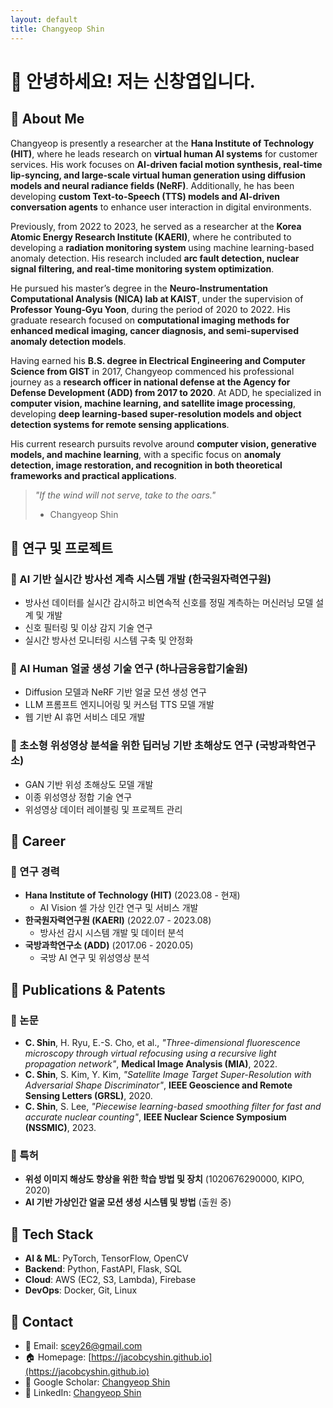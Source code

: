 ```yaml
---
layout: default
title: Changyeop Shin
---
```


# 👋 안녕하세요! 저는 신창엽입니다.

## 🔹 About Me
Changyeop is presently a researcher at the **Hana Institute of Technology (HIT)**, where he leads research on **virtual human AI systems** for customer services. His work focuses on **AI-driven facial motion synthesis, real-time lip-syncing, and large-scale virtual human generation using diffusion models and neural radiance fields (NeRF)**. Additionally, he has been developing **custom Text-to-Speech (TTS) models and AI-driven conversation agents** to enhance user interaction in digital environments.

Previously, from 2022 to 2023, he served as a researcher at the **Korea Atomic Energy Research Institute (KAERI)**, where he contributed to developing a **radiation monitoring system** using machine learning-based anomaly detection. His research included **arc fault detection, nuclear signal filtering, and real-time monitoring system optimization**.

He pursued his master’s degree in the **Neuro‐Instrumentation Computational Analysis (NICA) lab at KAIST**, under the supervision of **Professor Young‐Gyu Yoon**, during the period of 2020 to 2022. His graduate research focused on **computational imaging methods for enhanced medical imaging, cancer diagnosis, and semi-supervised anomaly detection models**.

Having earned his **B.S. degree in Electrical Engineering and Computer Science from GIST** in 2017, Changyeop commenced his professional journey as a **research officer in national defense at the Agency for Defense Development (ADD) from 2017 to 2020**. At ADD, he specialized in **computer vision, machine learning, and satellite image processing**, developing **deep learning-based super-resolution models and object detection systems for remote sensing applications**.

His current research pursuits revolve around **computer vision, generative models, and machine learning**, with a specific focus on **anomaly detection, image restoration, and recognition in both theoretical frameworks and practical applications**.

> *"If the wind will not serve, take to the oars."*  
> - Changyeop Shin  

## 🔹 연구 및 프로젝트
### 🎯 AI 기반 실시간 방사선 계측 시스템 개발 (한국원자력연구원)
- 방사선 데이터를 실시간 감시하고 비연속적 신호를 정밀 계측하는 머신러닝 모델 설계 및 개발
- 신호 필터링 및 이상 감지 기술 연구
- 실시간 방사선 모니터링 시스템 구축 및 안정화

### 🎯 AI Human 얼굴 생성 기술 연구 (하나금융융합기술원)
- Diffusion 모델과 NeRF 기반 얼굴 모션 생성 연구
- LLM 프롬프트 엔지니어링 및 커스텀 TTS 모델 개발
- 웹 기반 AI 휴먼 서비스 데모 개발

### 🎯 초소형 위성영상 분석을 위한 딥러닝 기반 초해상도 연구 (국방과학연구소)
- GAN 기반 위성 초해상도 모델 개발
- 이종 위성영상 정합 기술 연구
- 위성영상 데이터 레이블링 및 프로젝트 관리

## 🔹 Career
### 🔹 연구 경력
- **Hana Institute of Technology (HIT)** (2023.08 - 현재)  
  - AI Vision 셀 가상 인간 연구 및 서비스 개발
- **한국원자력연구원 (KAERI)** (2022.07 - 2023.08)  
  - 방사선 감시 시스템 개발 및 데이터 분석
- **국방과학연구소 (ADD)** (2017.06 - 2020.05)  
  - 국방 AI 연구 및 위성영상 분석

## 🔹 Publications & Patents
### 📄 논문
- **C. Shin**, H. Ryu, E.-S. Cho, et al., *"Three-dimensional fluorescence microscopy through virtual refocusing using a recursive light propagation network"*, **Medical Image Analysis (MIA)**, 2022.
- **C. Shin**, S. Kim, Y. Kim, *"Satellite Image Target Super-Resolution with Adversarial Shape Discriminator"*, **IEEE Geoscience and Remote Sensing Letters (GRSL)**, 2020.
- **C. Shin**, S. Lee, *"Piecewise learning-based smoothing filter for fast and accurate nuclear counting"*, **IEEE Nuclear Science Symposium (NSSMIC)**, 2023.

### 🔬 특허
- **위성 이미지 해상도 향상을 위한 학습 방법 및 장치** (1020676290000, KIPO, 2020)
- **AI 기반 가상인간 얼굴 모션 생성 시스템 및 방법** (출원 중)

## 🔹 Tech Stack
- **AI & ML**: PyTorch, TensorFlow, OpenCV
- **Backend**: Python, FastAPI, Flask, SQL
- **Cloud**: AWS (EC2, S3, Lambda), Firebase
- **DevOps**: Docker, Git, Linux

## 📩 Contact
- 📧 Email: [scey26@gmail.com](mailto:scey26@gmail.com)
- 🏠 Homepage: [https://jacobcyshin.github.io](https://jacobcyshin.github.io)
- 📄 Google Scholar: [Changyeop Shin](https://scholar.google.com/citations?user=IfKqNVMAAAAJ&hl=en)
- 💼 LinkedIn: [Changyeop Shin](https://www.linkedin.com/in/changyeop-shin)

